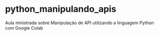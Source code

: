 # python_manipulando_apis
Aula ministrada sobre Manipulação de API utilizando a linguagem Python com Google Colab
